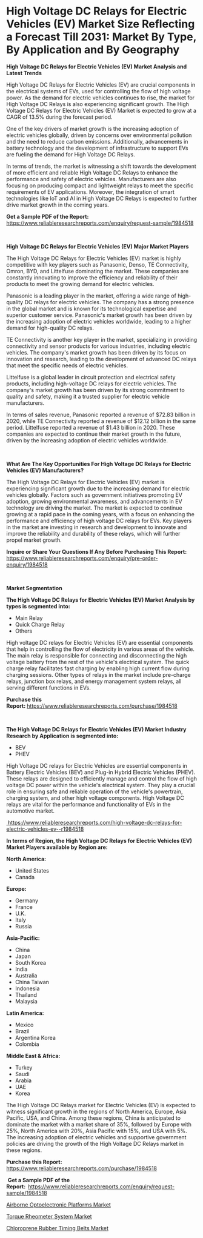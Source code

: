 <p><h1>High Voltage DC Relays for Electric Vehicles (EV) Market Size Reflecting a Forecast Till 2031: Market By Type, By Application and By Geography</h1></p><p><strong>High Voltage DC Relays for Electric Vehicles (EV) Market Analysis and Latest Trends</strong></p>
<p><p>High Voltage DC Relays for Electric Vehicles (EV) are crucial components in the electrical systems of EVs, used for controlling the flow of high voltage power. As the demand for electric vehicles continues to rise, the market for High Voltage DC Relays is also experiencing significant growth. The High Voltage DC Relays for Electric Vehicles (EV) Market is expected to grow at a CAGR of 13.5% during the forecast period.</p><p>One of the key drivers of market growth is the increasing adoption of electric vehicles globally, driven by concerns over environmental pollution and the need to reduce carbon emissions. Additionally, advancements in battery technology and the development of infrastructure to support EVs are fueling the demand for High Voltage DC Relays.</p><p>In terms of trends, the market is witnessing a shift towards the development of more efficient and reliable High Voltage DC Relays to enhance the performance and safety of electric vehicles. Manufacturers are also focusing on producing compact and lightweight relays to meet the specific requirements of EV applications. Moreover, the integration of smart technologies like IoT and AI in High Voltage DC Relays is expected to further drive market growth in the coming years.</p></p>
<p><strong>Get a Sample PDF of the Report:&nbsp;</strong> <a href="https://www.reliableresearchreports.com/enquiry/request-sample/1984518">https://www.reliableresearchreports.com/enquiry/request-sample/1984518</a></p>
<p>&nbsp;</p>
<p><strong>High Voltage DC Relays for Electric Vehicles (EV) Major Market Players</strong></p>
<p><p>The High Voltage DC Relays for Electric Vehicles (EV) market is highly competitive with key players such as Panasonic, Denso, TE Connectivity, Omron, BYD, and Littelfuse dominating the market. These companies are constantly innovating to improve the efficiency and reliability of their products to meet the growing demand for electric vehicles.</p><p>Panasonic is a leading player in the market, offering a wide range of high-quality DC relays for electric vehicles. The company has a strong presence in the global market and is known for its technological expertise and superior customer service. Panasonic's market growth has been driven by the increasing adoption of electric vehicles worldwide, leading to a higher demand for high-quality DC relays.</p><p>TE Connectivity is another key player in the market, specializing in providing connectivity and sensor products for various industries, including electric vehicles. The company's market growth has been driven by its focus on innovation and research, leading to the development of advanced DC relays that meet the specific needs of electric vehicles.</p><p>Littelfuse is a global leader in circuit protection and electrical safety products, including high-voltage DC relays for electric vehicles. The company's market growth has been driven by its strong commitment to quality and safety, making it a trusted supplier for electric vehicle manufacturers.</p><p>In terms of sales revenue, Panasonic reported a revenue of $72.83 billion in 2020, while TE Connectivity reported a revenue of $12.12 billion in the same period. Littelfuse reported a revenue of $1.43 billion in 2020. These companies are expected to continue their market growth in the future, driven by the increasing adoption of electric vehicles worldwide.</p></p>
<p>&nbsp;</p>
<p><strong>What Are The Key Opportunities For High Voltage DC Relays for Electric Vehicles (EV) Manufacturers?</strong></p>
<p><p>The High Voltage DC Relays for Electric Vehicles (EV) market is experiencing significant growth due to the increasing demand for electric vehicles globally. Factors such as government initiatives promoting EV adoption, growing environmental awareness, and advancements in EV technology are driving the market. The market is expected to continue growing at a rapid pace in the coming years, with a focus on enhancing the performance and efficiency of high voltage DC relays for EVs. Key players in the market are investing in research and development to innovate and improve the reliability and durability of these relays, which will further propel market growth.</p></p>
<p><strong>Inquire or Share Your Questions If Any Before Purchasing This Report:</strong> <a href="https://www.reliableresearchreports.com/enquiry/pre-order-enquiry/1984518">https://www.reliableresearchreports.com/enquiry/pre-order-enquiry/1984518</a></p>
<p>&nbsp;</p>
<p><strong>Market Segmentation</strong></p>
<p><strong>The High Voltage DC Relays for Electric Vehicles (EV) Market Analysis by types is segmented into:</strong></p>
<p><ul><li>Main Relay</li><li>Quick Charge Relay</li><li>Others</li></ul></p>
<p><p>High voltage DC relays for Electric Vehicles (EV) are essential components that help in controlling the flow of electricity in various areas of the vehicle. The main relay is responsible for connecting and disconnecting the high voltage battery from the rest of the vehicle's electrical system. The quick charge relay facilitates fast charging by enabling high current flow during charging sessions. Other types of relays in the market include pre-charge relays, junction box relays, and energy management system relays, all serving different functions in EVs.</p></p>
<p><strong>Purchase this Report:&nbsp;</strong><a href="https://www.reliableresearchreports.com/purchase/1984518">https://www.reliableresearchreports.com/purchase/1984518</a></p>
<p>&nbsp;</p>
<p><strong>The High Voltage DC Relays for Electric Vehicles (EV) Market Industry Research by Application is segmented into:</strong></p>
<p><ul><li>BEV</li><li>PHEV</li></ul></p>
<p><p>High Voltage DC relays for Electric Vehicles are essential components in Battery Electric Vehicles (BEV) and Plug-in Hybrid Electric Vehicles (PHEV). These relays are designed to efficiently manage and control the flow of high voltage DC power within the vehicle's electrical system. They play a crucial role in ensuring safe and reliable operation of the vehicle's powertrain, charging system, and other high voltage components. High Voltage DC relays are vital for the performance and functionality of EVs in the automotive market.</p></p>
<p><a href="https://www.reliableresearchreports.com/high-voltage-dc-relays-for-electric-vehicles-ev--r1984518">&nbsp;https://www.reliableresearchreports.com/high-voltage-dc-relays-for-electric-vehicles-ev--r1984518</a></p>
<p><strong>In terms of Region, the High Voltage DC Relays for Electric Vehicles (EV) Market Players available by Region are:</strong></p>
<p>
    <p> <strong> North America: </strong>
        <ul>
            <li>United States</li>
            <li>Canada</li>
        </ul>
        </p> 
    <p> <strong> Europe: </strong>
        <ul>
            <li>Germany</li>
            <li>France</li>
            <li>U.K.</li>
            <li>Italy</li>
            <li>Russia</li>
        </ul>
        </p> 
    <p> <strong> Asia-Pacific: </strong>
        <ul>
            <li>China</li>
            <li>Japan</li>
            <li>South Korea</li>
            <li>India</li>
            <li>Australia</li>
            <li>China Taiwan</li>
            <li>Indonesia</li>
            <li>Thailand</li>
            <li>Malaysia</li>
        </ul>
        </p> 
    <p> <strong> Latin America: </strong>
        <ul>
            <li>Mexico</li>
            <li>Brazil</li>
            <li>Argentina Korea</li>
            <li>Colombia</li>
        </ul>
        </p> 
    <p> <strong> Middle East & Africa: </strong>
        <ul>
            <li>Turkey</li>
            <li>Saudi</li>
            <li>Arabia</li>
            <li>UAE</li>
            <li>Korea</li>
        </ul>
    </p>
    </p>
<p><p>The High Voltage DC Relays market for Electric Vehicles (EV) is expected to witness significant growth in the regions of North America, Europe, Asia Pacific, USA, and China. Among these regions, China is anticipated to dominate the market with a market share of 35%, followed by Europe with 25%, North America with 20%, Asia Pacific with 15%, and USA with 5%. The increasing adoption of electric vehicles and supportive government policies are driving the growth of the High Voltage DC Relays market in these regions.</p></p>
<p><strong>Purchase this Report: </strong><a href="https://www.reliableresearchreports.com/purchase/1984518">https://www.reliableresearchreports.com/purchase/1984518</a></p>
<p>&nbsp;<strong>Get a Sample PDF of the Report:&nbsp;&nbsp;</strong><a href="https://www.reliableresearchreports.com/enquiry/request-sample/1984518">https://www.reliableresearchreports.com/enquiry/request-sample/1984518</a></p>
<p><strong></strong></p>
<p><p><a href="https://github.com/ksleyeze/Market-Research-Report-List-1/blob/main/airborne-optoelectronic-platforms-market.md">Airborne Optoelectronic Platforms Market</a></p><p><a href="https://github.com/hlspriggs/Market-Research-Report-List-1/blob/main/torque-rheometer-system-market.md">Torque Rheometer System Market</a></p><p><a href="https://github.com/eliasMan59/Market-Research-Report-List-1/blob/main/chloroprene-rubber-timing-belts-market.md">Chloroprene Rubber Timing Belts Market</a></p></p>